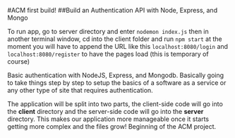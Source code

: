 #ACM
first build!
##Build an Authentication API with Node, Express, and Mongo

To run app, go to server directory and enter `nodemon index.js`
then in another terminal window, cd into the client folder and
run `npm start` at the moment you will have to append the URL
like this `localhost:8080/login` and `localhost:8080/register` to
have the pages load (this is temporary of course)

Basic authentication with NodeJS, Express, and Mongodb.
Basically going to take things step by step to setup the basics
of a software as a service or any other type of site that requires
authentication.

The application will be split into two parts, the client-side code
will go into the **client** directory and the server-side code will go
into the **server** directory. This makes our application more manageable
once it starts getting more complex and the files grow!
Beginning of the ACM project.
